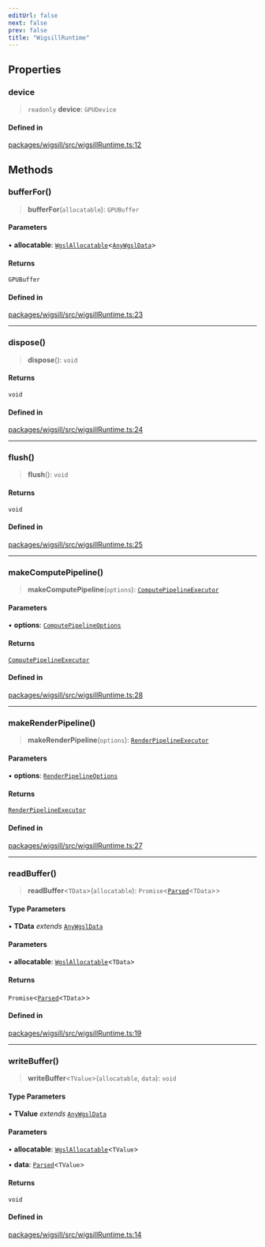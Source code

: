 ```yaml
---
editUrl: false
next: false
prev: false
title: "WigsillRuntime"
---
```


## Properties

### device

> `readonly` **device**: `GPUDevice`

#### Defined in

[packages/wigsill/src/wigsillRuntime.ts:12](https://github.com/software-mansion-labs/wigsill/blob/3eabd476f023822e50f40404033f5b0520bf8089/packages/wigsill/src/wigsillRuntime.ts#L12)

## Methods

### bufferFor()

> **bufferFor**(`allocatable`): `GPUBuffer`

#### Parameters

• **allocatable**: [`WgslAllocatable`](/api/wigsill/interfaces/wgslallocatable/)\<[`AnyWgslData`](/api/wigsill/type-aliases/anywgsldata/)\>

#### Returns

`GPUBuffer`

#### Defined in

[packages/wigsill/src/wigsillRuntime.ts:23](https://github.com/software-mansion-labs/wigsill/blob/3eabd476f023822e50f40404033f5b0520bf8089/packages/wigsill/src/wigsillRuntime.ts#L23)

***

### dispose()

> **dispose**(): `void`

#### Returns

`void`

#### Defined in

[packages/wigsill/src/wigsillRuntime.ts:24](https://github.com/software-mansion-labs/wigsill/blob/3eabd476f023822e50f40404033f5b0520bf8089/packages/wigsill/src/wigsillRuntime.ts#L24)

***

### flush()

> **flush**(): `void`

#### Returns

`void`

#### Defined in

[packages/wigsill/src/wigsillRuntime.ts:25](https://github.com/software-mansion-labs/wigsill/blob/3eabd476f023822e50f40404033f5b0520bf8089/packages/wigsill/src/wigsillRuntime.ts#L25)

***

### makeComputePipeline()

> **makeComputePipeline**(`options`): [`ComputePipelineExecutor`](/api/wigsill/interfaces/computepipelineexecutor/)

#### Parameters

• **options**: [`ComputePipelineOptions`](/api/wigsill/interfaces/computepipelineoptions/)

#### Returns

[`ComputePipelineExecutor`](/api/wigsill/interfaces/computepipelineexecutor/)

#### Defined in

[packages/wigsill/src/wigsillRuntime.ts:28](https://github.com/software-mansion-labs/wigsill/blob/3eabd476f023822e50f40404033f5b0520bf8089/packages/wigsill/src/wigsillRuntime.ts#L28)

***

### makeRenderPipeline()

> **makeRenderPipeline**(`options`): [`RenderPipelineExecutor`](/api/wigsill/interfaces/renderpipelineexecutor/)

#### Parameters

• **options**: [`RenderPipelineOptions`](/api/wigsill/interfaces/renderpipelineoptions/)

#### Returns

[`RenderPipelineExecutor`](/api/wigsill/interfaces/renderpipelineexecutor/)

#### Defined in

[packages/wigsill/src/wigsillRuntime.ts:27](https://github.com/software-mansion-labs/wigsill/blob/3eabd476f023822e50f40404033f5b0520bf8089/packages/wigsill/src/wigsillRuntime.ts#L27)

***

### readBuffer()

> **readBuffer**\<`TData`\>(`allocatable`): `Promise`\<[`Parsed`](/api/wigsill/data/type-aliases/parsed/)\<`TData`\>\>

#### Type Parameters

• **TData** *extends* [`AnyWgslData`](/api/wigsill/type-aliases/anywgsldata/)

#### Parameters

• **allocatable**: [`WgslAllocatable`](/api/wigsill/interfaces/wgslallocatable/)\<`TData`\>

#### Returns

`Promise`\<[`Parsed`](/api/wigsill/data/type-aliases/parsed/)\<`TData`\>\>

#### Defined in

[packages/wigsill/src/wigsillRuntime.ts:19](https://github.com/software-mansion-labs/wigsill/blob/3eabd476f023822e50f40404033f5b0520bf8089/packages/wigsill/src/wigsillRuntime.ts#L19)

***

### writeBuffer()

> **writeBuffer**\<`TValue`\>(`allocatable`, `data`): `void`

#### Type Parameters

• **TValue** *extends* [`AnyWgslData`](/api/wigsill/type-aliases/anywgsldata/)

#### Parameters

• **allocatable**: [`WgslAllocatable`](/api/wigsill/interfaces/wgslallocatable/)\<`TValue`\>

• **data**: [`Parsed`](/api/wigsill/data/type-aliases/parsed/)\<`TValue`\>

#### Returns

`void`

#### Defined in

[packages/wigsill/src/wigsillRuntime.ts:14](https://github.com/software-mansion-labs/wigsill/blob/3eabd476f023822e50f40404033f5b0520bf8089/packages/wigsill/src/wigsillRuntime.ts#L14)
